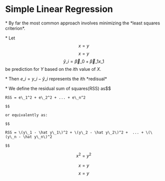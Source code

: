 # Simple Linear Regression

\* By far the most common approach involves minimizing the \*least squares criterion\*.

\* Let $$x = y$$$$x = y$$$$\hat y\_i = \vec \beta\_0 + \vec \beta\_1x\_1$$ be prediction for $Y$ based on the $i$th value of $X$.

\* Then $e\_i = y\_i - \hat y\_i$ represents the $i$th \*redisual\*

\* We define the residual sum of squares\(RSS\) as$$

```
RSS = e\_1^2 + e\_2^2 + ... + e\_n^2

$$

or equivalently as:

$$

RSS = \(y\_1 - \hat y\_1\)^2 + \(y\_2 - \hat y\_2\)^2 +  ... + \(\(y\_n - \hat y\_n\)^2

$$
```


$$
x^2 = y^2
$$


$$x = y$$$$x = y$$

